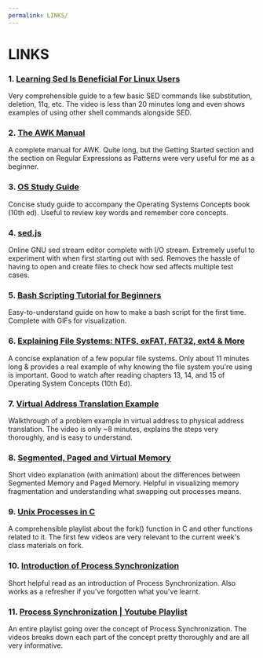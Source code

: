 ```yaml
---
permalink: LINKS/
---
```


# LINKS

### 1. [Learning Sed Is Beneficial For Linux Users](https://youtu.be/EACe7aiGczw)
Very comprehensible guide to a few basic SED commands like substitution, deletion, 11q, etc.
The video is less than 20 minutes long and even shows examples of using other shell commands alongside SED.

### 2. [The AWK Manual](https://www.cs.unibo.it/~renzo/doc/awk/nawkA4.pdf)
A complete manual for AWK. Quite long, but the Getting Started section and the section on Regular Expressions as Patterns were very useful for me as a beginner.

### 3. [OS Study Guide](https://www.os-book.com/OS10/study-guide/Study-Guide.pdf)
Concise study guide to accompany the Operating Systems Concepts book (10th ed). Useful to review key words and remember core concepts.

### 4. [sed.js](https://sed.js.org/index.html)
Online GNU sed stream editor complete with I/O stream. Extremely useful to experiment with when first starting out with sed.
Removes the hassle of having to open and create files to check how sed affects multiple test cases.

### 5. [Bash Scripting Tutorial for Beginners](https://www.freecodecamp.org/news/bash-scripting-tutorial-linux-shell-script-and-command-line-for-beginners/)
Easy-to-understand guide on how to make a bash script for the first time. Complete with GIFs for visualization.

### 6. [Explaining File Systems: NTFS, exFAT, FAT32, ext4 & More](https://youtu.be/_h30HBYxtws)
A concise explanation of a few popular file systems. Only about 11 minutes long & provides a real example of why knowing the file system you're using is important.
Good to watch after reading chapters 13, 14, and 15 of Operating System Concepts (10th Ed).

### 7. [Virtual Address Translation Example](https://youtu.be/DkxqhOZ1OYo)
Walkthrough of a problem example in virtual address to physical address translation.
The video is only ~8 minutes, explains the steps very thoroughly, and is easy to understand.

### 8. [Segmented, Paged and Virtual Memory](https://youtu.be/p9yZNLeOj4s)
Short video explanation (with animation) about the differences between Segmented Memory and Paged Memory.
Helpful in visualizing memory fragmentation and understanding what swapping out processes means.

### 9. [Unix Processes in C](https://www.youtube.com/watch?v=cex9XrZCU14&list=PLfqABt5AS4FkW5mOn2Tn9ZZLLDwA3kZUY&pp=iAQB)
A comprehensible playlist about the fork() function in C and other functions related to it.
The first few videos are very relevant to the current week's class materials on fork.

### 10. [Introduction of Process Synchronization](https://www.geeksforgeeks.org/introduction-of-process-synchronization/)
Short helpful read as an introduction of Process Synchronization.
Also works as a refresher if you've forgotten what you've learnt.

### 11. [Process Synchronization | Youtube Playlist](https://youtube.com/playlist?list=PLBlnK6fEyqRjDf_dmCEXgl6XjVKDDj0M2&si=T-KPtv3AqXdD7fxo)
An entire playlist going over the concept of Process Synchronization.
The videos breaks down each part of the concept pretty thoroughly and are all very informative.
